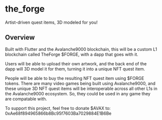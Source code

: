 # the_forge

Artist-driven quest items, 3D modeled for you!

## Overview

Built with Flutter and the Avalanche9000 blockchain, this will be a custom L1 blockchain called TheForge $FORGE, with a dapp that goes with it.

Users will be able to upload their own artwork, and the back end of the dapp will 3D model it for them, turning it into a unique NFT quest item.

People will be able to buy the resulting NFT quest item using $FORGE tokens. There are many video games being built using Avalanche9000, and these unique 3D NFT quest items will be interoperable across all other L1s in the Avalanche9000 ecosystem. So, they could be used in any game they are compatable with.

To support this project, feel free to donate $AVAX to: 0xAe68f894965866b8Bc95f7603Ba7029884E1B6Be
